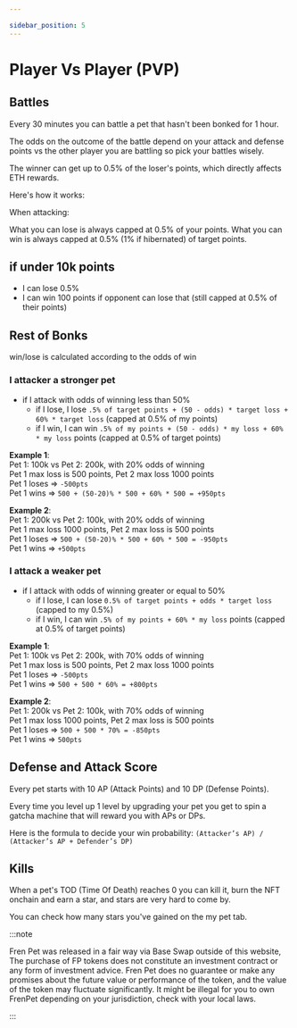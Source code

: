 ```yaml
---

sidebar_position: 5
---
```




# Player Vs Player (PVP)

## Battles

Every 30 minutes you can battle a pet that hasn't been bonked for 1 hour.

The odds on the outcome of the battle depend on your attack and defense points vs the other player you are battling so pick your battles wisely.

The winner can get up to 0.5% of the loser's points, which directly affects ETH rewards.

Here's how it works:

When attacking:

What you can lose is always capped  at 0.5% of your points.
What you can win is always capped at 0.5% (1% if hibernated) of target points.

## if under 10k points
  - I can lose 0.5%
  - I can win 100 points if opponent can lose that (still capped at 0.5% of their points)

## Rest of Bonks

win/lose is calculated according to the odds of win

### I attacker a stronger pet 
  - if I attack with odds of winning less than 50%
    - if I lose, I lose `.5% of target points + (50 - odds) * target loss + 60% * target loss` (capped at 0.5% of my points)
    - if I win, I can win `.5% of my points + (50 - odds) * my loss + 60% * my loss` points (capped at 0.5% of target points)

**Example 1**:  
Pet 1: 100k vs Pet 2: 200k, with 20% odds of winning  
Pet 1 max loss is 500 points, Pet 2 max loss 1000 points  
Pet 1 loses => `-500pts`  
Pet 1 wins => `500 + (50-20)% * 500 + 60% * 500 = +950pts` 

**Example 2**:   
Pet 1: 200k vs Pet 2: 100k, with 20% odds of winning  
Pet 1 max loss 1000 points, Pet 2 max loss is 500 points  
Pet 1 loses => `500 + (50-20)% * 500 + 60% * 500 = -950pts`   
Pet 1 wins => `+500pts `  
    
### I attack a weaker pet

  - if I attack with odds of winning greater or equal to 50%
    - if I lose, I can lose `0.5% of target points + odds * target loss` (capped to my 0.5%)
    - if I win, I can win `.5% of my points + 60% * my loss` points (capped at 0.5% of target points)

**Example 1**:  
Pet 1: 100k vs Pet 2: 200k, with 70% odds of winning  
Pet 1 max loss is 500 points, Pet 2 max loss 1000 points  
Pet 1 loses => `-500pts`   
Pet 1 wins => `500 + 500 * 60% = +800pts`  

**Example 2**:  
Pet 1: 200k vs Pet 2: 100k, with 70% odds of winning  
Pet 1 max loss 1000 points, Pet 2 max loss is 500 points  
Pet 1 loses => `500 + 500 * 70% = -850pts`  
Pet 1 wins => `500pts`  

## Defense and Attack Score

Every pet starts with 10 AP (Attack Points) and 10 DP (Defense Points).

Every time you level up 1 level by upgrading your pet you get to spin a gatcha machine that will reward you with APs or DPs.

Here is the formula to decide your win probability: `(Attacker’s AP) / (Attacker’s AP + Defender’s DP)`

## Kills

When a pet's TOD (Time Of Death) reaches 0 you can kill it, burn the NFT onchain and earn a star, and stars are very hard to come by.

You can check how many stars you've gained on the my pet tab.

:::note

Fren Pet was released in a fair way via Base Swap outside of this website, The purchase of FP tokens does not constitute an investment contract or any form of investment advice. Fren Pet does no guarantee or make any promises about the future value or performance of the token, and the value of the token may fluctuate significantly. It might be illegal for you to own FrenPet depending on your jurisdiction, check with your local laws.

:::

